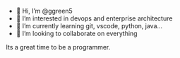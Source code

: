 - 👋 Hi, I’m @ggreen5
- 👀 I’m interested in devops and enterprise architecture
- 🌱 I’m currently learning git, vscode, python, java...
- 💞️ I’m looking to collaborate on everything

Its a great time to be a programmer.
